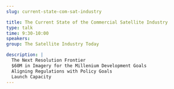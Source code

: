 ```yaml
---
slug: current-state-com-sat-industry

title: The Current State of the Commercial Satellite Industry
type: talk
time: 9:30-10:00
speakers:
group: The Satellite Industry Today

description: |
  The Next Resolution Frontier  
  $60M in Imagery for the Millenium Development Goals  
  Aligning Regulations with Policy Goals  
  Launch Capacity
---
```

